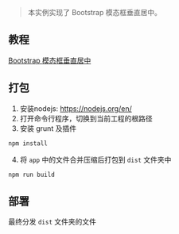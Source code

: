 > 本实例实现了 Bootstrap 模态框垂直居中。

## 教程

[Bootstrap 模态框垂直居中](https://riafan.com/vertical-center-bootstrap-modal.html)

## 打包

1. 安装nodejs: https://nodejs.org/en/
2. 打开命令行程序，切换到当前工程的根路径
3. 安装 grunt 及插件

```bash
npm install
```
4. 将 `app` 中的文件合并压缩后打包到 `dist` 文件夹中

```bash
npm run build
```

## 部署

最终分发 `dist` 文件夹的文件
